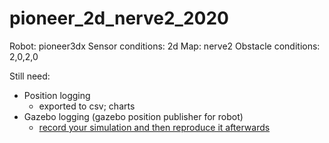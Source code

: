 pioneer_2d_nerve2_2020
======================

Robot: pioneer3dx
Sensor conditions: 2d
Map: nerve2
Obstacle conditions: 2,0,2,0

Still need:
- Position logging
   - exported to csv; charts
- Gazebo logging (gazebo position publisher for robot)
   - [record your simulation and then reproduce it afterwards](http://gazebosim.org/tutorials?cat=tools_utilities&tut=logging_playback)

